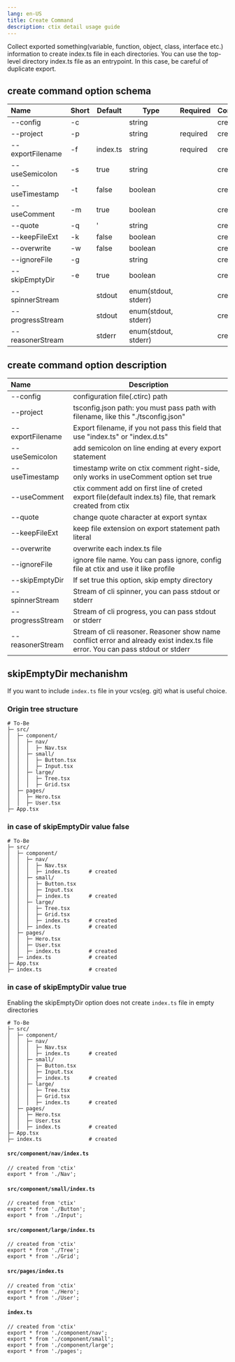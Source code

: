 ```yaml
---
lang: en-US
title: Create Command
description: ctix detail usage guide
---
```


Collect exported something(variable, function, object, class, interface etc.) information to create index.ts file in each directories. You can use the top-level directory index.ts file as an entrypoint. In this case, be careful of duplicate export.

## create command option schema

| Name             | Short | Default  | Type                 | Required | Command |
| :--------------- | ----- | -------- | -------------------- | -------- | ------- |
| --config         | -c    |          | string               |          | create  |
| --project        | -p    |          | string               | required | create  |
| --exportFilename | -f    | index.ts | string               | required | create  |
| --useSemicolon   | -s    | true     | string               |          | create  |
| --useTimestamp   | -t    | false    | boolean              |          | create  |
| --useComment     | -m    | true     | boolean              |          | create  |
| --quote          | -q    | '        | string               |          | create  |
| --keepFileExt    | -k    | false    | boolean              |          | create  |
| --overwrite      | -w    | false    | boolean              |          | create  |
| --ignoreFile     | -g    |          | string               |          | create  |
| --skipEmptyDir   | -e    | true     | boolean              |          | create  |
| --spinnerStream  |       | stdout   | enum(stdout, stderr) |          | create  |
| --progressStream |       | stdout   | enum(stdout, stderr) |          | create  |
| --reasonerStream |       | stderr   | enum(stdout, stderr) |          | create  |

## create command option description

| Name             | Description                                                                                                                    |
| :--------------- | ------------------------------------------------------------------------------------------------------------------------------ |
| --config         | configuration file(.ctirc) path                                                                                                |
| --project        | tsconfig.json path: you must pass path with filename, like this "./tsconfig.json"                                              |
| --exportFilename | Export filename, if you not pass this field that use "index.ts" or "index.d.ts"                                                |
| --useSemicolon   | add semicolon on line ending at every export statement                                                                         |
| --useTimestamp   | timestamp write on ctix comment right-side, only works in useComment option set true                                           |
| --useComment     | ctix comment add on first line of creted export file(default index.ts) file, that remark created from ctix                     |
| --quote          | change quote character at export syntax                                                                                        |
| --keepFileExt    | keep file extension on export statement path literal                                                                           |
| --overwrite      | overwrite each index.ts file                                                                                                   |
| --ignoreFile     | ignore file name. You can pass ignore, config file at ctix and use it like profile                                             |
| --skipEmptyDir   | If set true this option, skip empty directory                                                                                  |
| --spinnerStream  | Stream of cli spinner, you can pass stdout or stderr                                                                           |
| --progressStream | Stream of cli progress, you can pass stdout or stderr                                                                          |
| --reasonerStream | Stream of cli reasoner. Reasoner show name conflict error and already exist index.ts file error. You can pass stdout or stderr |

## skipEmptyDir mechanishm

If you want to include `index.ts` file in your vcs(eg. git) what is useful choice.

### Origin tree structure

```text
# To-Be
├─ src/
│  ├─ component/
│  │  ├─ nav/
│  │  │  ├─ Nav.tsx
│  │  ├─ small/
│  │  │  ├─ Button.tsx
│  │  │  ├─ Input.tsx
│  │  ├─ large/
│  │  │  ├─ Tree.tsx
│  │  │  ├─ Grid.tsx
│  ├─ pages/
│  │  ├─ Hero.tsx
│  │  ├─ User.tsx
├─ App.tsx
```

### in case of skipEmptyDir value false

```text
# To-Be
├─ src/
│  ├─ component/
│  │  ├─ nav/
│  │  │  ├─ Nav.tsx
│  │  │  ├─ index.ts      # created
│  │  ├─ small/
│  │  │  ├─ Button.tsx
│  │  │  ├─ Input.tsx
│  │  │  ├─ index.ts      # created
│  │  ├─ large/
│  │  │  ├─ Tree.tsx
│  │  │  ├─ Grid.tsx
│  │  │  ├─ index.ts      # created
│  │  ├─ index.ts         # created
│  ├─ pages/
│  │  ├─ Hero.tsx
│  │  ├─ User.tsx
│  │  ├─ index.ts         # created
│  ├─ index.ts            # created
├─ App.tsx
├─ index.ts               # created
```

### in case of skipEmptyDir value true

Enabling the skipEmptyDir option does not create `index.ts` file in empty directories

```text
# To-Be
├─ src/
│  ├─ component/
│  │  ├─ nav/
│  │  │  ├─ Nav.tsx
│  │  │  ├─ index.ts      # created
│  │  ├─ small/
│  │  │  ├─ Button.tsx
│  │  │  ├─ Input.tsx
│  │  │  ├─ index.ts      # created
│  │  ├─ large/
│  │  │  ├─ Tree.tsx
│  │  │  ├─ Grid.tsx
│  │  │  ├─ index.ts      # created
│  ├─ pages/
│  │  ├─ Hero.tsx
│  │  ├─ User.tsx
│  │  ├─ index.ts         # created
├─ App.tsx
├─ index.ts               # created
```

#### `src/component/nav/index.ts`

```text
// created from 'ctix'
export * from './Nav';
```

#### `src/component/small/index.ts`

```text
// created from 'ctix'
export * from './Button';
export * from './Input';
```

#### `src/component/large/index.ts`

```text
// created from 'ctix'
export * from './Tree';
export * from './Grid';
```

#### `src/pages/index.ts`

```text
// created from 'ctix'
export * from './Hero';
export * from './User';
```

#### `index.ts`

```text
// created from 'ctix'
export * from './component/nav';
export * from './component/small';
export * from './component/large';
export * from './pages';
```
